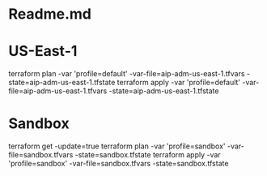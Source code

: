 # Readme.md

# US-East-1
terraform plan  -var 'profile=default' -var-file=aip-adm-us-east-1.tfvars -state=aip-adm-us-east-1.tfstate 
terraform apply -var 'profile=default' -var-file=aip-adm-us-east-1.tfvars -state=aip-adm-us-east-1.tfstate 

# Sandbox 
terraform get -update=true 
terraform plan  -var 'profile=sandbox' -var-file=sandbox.tfvars -state=sandbox.tfstate 
terraform apply -var 'profile=sandbox' -var-file=sandbox.tfvars -state=sandbox.tfstate
